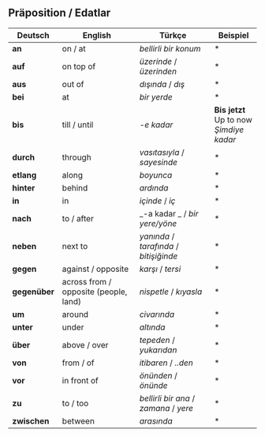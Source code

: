 ## Präposition / Edatlar

Deutsch | English | Türkçe | Beispiel
--- | --- | --- | ---
**an** | on / at | _bellirli bir konum_ | *
**auf** | on top of | _üzerinde_ / _üzerinden_ | *
**aus** | out of | _dışında_ / _dış_ | *
**bei** | at | _bir yerde_ | *
**bis** | till / until | _-e kadar_ | **Bis jetzt**<br>Up to now<br>_Şimdiye kadar_
**durch** | through | _vasıtasıyla_ / _sayesinde_ | *
**etlang** | along | _boyunca_ | *
**hinter** | behind | _ardında_ | *
**in** | in | _içinde_ / _iç_ | *
**nach** | to / after | _-a kadar _ / _bir yere/yöne_ | *
**neben** | next to | _yanında_ / _tarafında_ / _bitişiğinde_ | *
**gegen** | against / opposite | _karşı_ / _tersi_ | *
**gegenüber** | across from / opposite (people, land) | _nispetle_ / _kıyasla_ | *
**um** | around | _civarında_ | *
**unter** | under | _altında_ | *
**über** | above / over | _tepeden_ / _yukarıdan_ | *
**von** | from / of | _itibaren_ / _..den_ | *
**vor** | in front of | _önünden_ / _önünde_ | *
**zu** | to / too | _bellirli bir ana_ / _zamana_ / _yere_ | *
**zwischen** | between | _arasında_ | *
